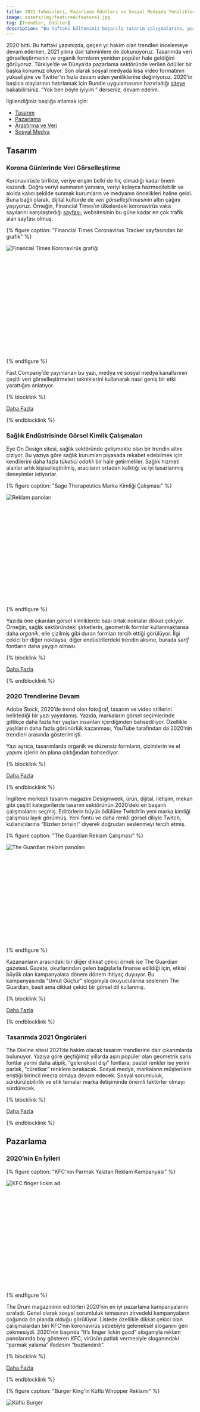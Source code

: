 ```yaml
---
title: 2021 Tahminleri, Pazarlama Ödülleri ve Sosyal Medyada Yenilikler
image: assets/img/featured/feature1.jpg
tag: [Trendler, Ödüller]
description: "Bu haftaki bültenimiz başarılı tasarım çalışmalarına, pazarlama sektöründe verilen ödüllere, 2021 trendlerine dair öngörülere ve sosyal medya mecralarındaki bir dizi yeniliğe bakıyor."
---
```


2020 bitti. Bu haftaki yazımızda, geçen yıl hakim olan trendleri incelemeye devam ederken, 2021 yılına dair tahminlere de dokunuyoruz. Tasarımda veri görselleştirmenin ve organik formların yeniden popüler hale geldiğini görüyoruz. Türkiye’de ve Dünya’da pazarlama sektöründe verilen ödüller bir başka konumuz oluyor. Son olarak sosyal medyada kısa video formatının yükselişine ve Twitter’ın hızla devam eden yeniliklerine değiniyoruz. 2020’in başlıca olaylarının hatırlamak için Bundle uygulamasının hazırladığı [siteye](https://2020.bundle.app/#2020) bakabilirsiniz. “Yok ben böyle iyiyim.” derseniz, devam edelim.

İlgilendiğiniz başlığa atlamak için:
- [Tasarım](#tasarım)
- [Pazarlama](#pazarlama)
- [Araştırma ve Veri](#araştırma-ve-veri)
- [Sosyal Medya](#sosyal-medya)

## Tasarım

### Korona Günlerinde Veri Görselleştirme

Koronavirüsle birlikte, veriye erişim belki de hiç olmadığı kadar önem kazandı. Doğru veriyi sunmanın yanısıra, veriyi kolayca hazmedilebilir ve akılda kalıcı şekilde sunmak kurumların ve medyanın öncelikleri haline geldi. Buna bağlı olarak, dijital kültürde de _veri görselleştirmesinin_ altın çağını yaşıyoruz. Örneğin, Financial Times’ın ülkelerdeki koronavirüs vaka sayılarını karşılaştırdığı [sayfası](https://www.ft.com/content/a2901ce8-5eb7-4633-b89c-cbdf5b386938 "FT Coronavirus Tracker sayfası"), websitesinin bu güne kadar en çok trafik alan sayfası olmuş.

{% figure caption: "Financial Times Coronavirus Tracker sayfasından bir grafik" %}
<div class="ratio-box" style="padding-bottom: 56.8125%">
<img alt="Financial Times Koronavirüs grafiği" class="lazyload" data-src="/assets/img/content/ft-infografik.jpg">
</div>
{% endfigure %}

Fast Company’de yayınlanan bu yazı, medya ve sosyal medya kanallarının çeşitli veri görselleştirmeleri tekniklerini kullanarak nasıl geniş bir etki yarattığını anlatıyor.

{% blocklink %}

[Daha Fazla](https://www.fastcompany.com/90588298/how-data-designers-helped-us-make-sense-of-2020s-chaos)

{% endblocklink %}

### Sağlık Endüstrisinde Görsel Kimlik Çalışmaları

Eye On Design sitesi, sağlık sektöründe gelişmekte olan bir trendin altını çiziyor. Bu yazıya göre sağlık kurumları piyasada rekabet edebilmek için kendilerini daha fazla _tüketici odaklı_ bir hale getirmeliler. Sağlık hizmeti alanlar artık kişiselleştirilmiş, aracıların ortadan kalktığı ve iyi tasarlanmış deneyimler istiyorlar.

{% figure caption: "Sage Therapeutics Marka Kimliği Çalışması" %}
<div class="ratio-box" style="padding-bottom: 56.25%">
<img alt="Reklam panoları" class="lazyload" data-src="/assets/img/content/sage-image-billboard.jpg">
</div>
{% endfigure %}

Yazıda öne çıkarılan görsel kimliklerde bazı ortak noktalar dikkat çekiyor. Örneğin, sağlık sektöründeki şirketlerin, geometrik formlar kullanmaktansa daha _organik_, elle çizilmiş gibi duran formları tercih ettiği görülüyor. İlgi çekici bir diğer noktaysa, diğer endüstrilerdeki trendin aksine, burada _serif_ fontların daha yaygın olması.

{% blocklink %}

[Daha Fazla](https://eyeondesign.aiga.org/high-design-healthcare-is-getting-the-millennial-branding-treatment/)

{% endblocklink %}

### 2020 Trendlerine Devam

Adobe Stock, 2020’de trend olan fotoğraf, tasarım ve video stillerini belirlediği bir yazı yayınlamış. Yazıda, markaların görsel seçimlerinde gittikçe daha fazla her yaştan insanları içerdiğinden bahsediliyor. Özellikle yaşlıların daha fazla görünürlük kazanması, YouTube tarafından da 2020’nin trendleri arasında gösterilmişti.

Yazı ayrıca, tasarımlarda organik ve düzensiz formların, çizimlerin ve el yapımı işlerin ön plana çıktığından bahsediyor.

{% blocklink %}

[Daha Fazla](https://creativecloud.adobe.com/tr/discover/article/year-in-review-2020-trends-on-adobe-stock)

{% endblocklink %}

İngiltere merkezli tasarım magazini Designweek, ürün, dijital, iletişim, mekan gibi çeşitli kategorilerde tasarım sektörünün 2020’deki en başarılı çalışmalarını seçmiş. Editörlerin büyük ödülüne Twitch’in yeni marka kimliği çalışması layık görülmüş. Yeni fontu ve daha renkli görsel diliyle Twitch, kullanıcılarına “Bizden birisin!” diyerek doğrudan seslenmeyi tercih etmiş.

{% figure caption: "The Guardian Reklam Çalışması" %}
<div class="ratio-box" style="padding-bottom: 51.2585812%">
<img alt="The Guardian reklam panoları" class="lazyload" data-src="/assets/img/content/guardian-reklam.jpg">
</div>
{% endfigure %}

Kazananların arasındaki bir diğer dikkat çekici örnek ise The Guardian gazetesi. Gazete, okurlarından gelen bağışlarla finanse edildiği için, etkisi büyük olan kampanyalara dönem dönem ihtiyaç duyuyor. Bu kampanyasında “Umut Güçtür” sloganıyla okuyucularına seslenen The Guardian, basit ama dikkat çekici bir görsel dil kullanmış. 

{% blocklink %}

[Daha Fazla](https://www.designweek.co.uk/awards-2020-results/)

{% endblocklink %}

### Tasarımda 2021 Öngörüleri

The Dieline sitesi 2021’de hakim olacak tasarım trendlerine dair çıkarımlarda bulunuyor. Yazıya göre geçtiğimiz yıllarda aşırı popüler olan geometrik sans fontlar yerini daha atipik, “geleneksel dışı” fontlara; pastel renkler ise yerini parlak, “cüretkar” renklere bırakacak. Sosyal medya, markaların müşterilere eriştiği birincil mecra olmaya devam edecek. Sosyal sorumluluk, sürdürülebilirlik ve etik temalar marka iletişiminde önemli faktörler olmayı sürdürecek.

{% blocklink %}

[Daha Fazla](https://thedieline.com/blog/2020/12/15/dielines-2021-trend-report?)

{% endblocklink %}

## Pazarlama

### 2020’nin En İyileri

{% figure caption: "KFC'nin Parmak Yalatan Reklam Kampanyası" %}
<div class="ratio-box" style="padding-bottom: 56.25%">
<img alt="KFC finger lickin ad" class="lazyload" data-src="/assets/img/content/kfc-finger.jpg">
</div>
{% endfigure %}

The Drum magazininin editörleri 2020’nin en iyi pazarlama kampanyalarını sıraladı. Genel olarak sosyal sorumluluk temasının zirvedeki kampanyaların çoğunda ön planda olduğu görülüyor. Listede özellikle dikkat çekici olan çalışmalardan biri KFC’nin koronavirüs sebebiyle geleneksel sloganını geri çekmesiydi. 2020’nin başında “It’s finger lickin good” sloganıyla reklam panolarında boy gösteren KFC, virüsün patlak vermesiyle sloganındaki “parmak yalama” ifadesini “buzlandırdı”.

{% blocklink %}

[Daha Fazla](https://www.thedrum.com/news/2020/12/28/kfc-its-slogan-solution-the-drum-editorial-team-s-best-2020)

{% endblocklink %}

{% figure caption: "Burger King'in Küflü Whopper Reklamı" %}
<div class="ratio-box" style="padding-bottom: 66.6666667%">
<img alt="Küflü Burger" class="lazyload" data-src="/assets/img/content/BKWhopperAd.jpg">
</div>
{% endfigure %}

Creative Review websitesi, [2020’nin en iyi reklamlarını](https://www.creativereview.co.uk/the-best-ads-of-2020/) seçti. Bunların arasında daha başka birçok ödüle de layık görülen Burger Kings’in “Küflü Whopper” reklamı da var. Reklam “Gerçek yemeğin güzelliği, zamanla çirkin olmasıdır.” diyerek içerisinde yapay koruyucu olmayan bir burgerin 34 günde ne hale geldiğini gösteriyor. Reklamı izlemek için aşağıdaki linke tıklayın.

{% blocklink %}

[Daha Fazla](https://www.youtube.com/watch?v=oSDC4C3_16Y)

{% endblocklink %}

### Türkiye’de 2020’nin Kazananları

Doğrudan Pazarlama İletişimcileri Derneği (DPİD)’in 12.’sini düzenlediği Doğrudan Pazarlama Ödülleri sahiplerini buldu. 26 kategoride verilen ödülleri kazananların listesi için: 

{% blocklink %}

[Daha Fazla](https://www.marketingturkiye.com.tr/haberler/dogrudan-pazarlamanin-en-iyileri/)

{% endblocklink %}

Pazarlama ve iletişim alanlarında verilen Kristal Elma Ödülleri’ni kazananlar açıklandı. Listenin tamamına PDF olarak erişmek için aşağıdaki linke tıklayın. 

{% blocklink %}

[Daha Fazla](https://kristalelma.org.tr/media/12086/kri-stal-elma-2020-kazananlar.pdf)

{% endblocklink %}

## Araştırma ve Veri

Google, “Covid-19 Topluluk Hareket Raporları” adıyla, cihazlarında konum verisi açık olan kişilerden bilgiler toplayarak koronavirüsün hareket alışkanlıklarımızı nasıl değiştirdiğini gösteriyor. Birçok ülkeye dair veriler içeren bu çalışmada, Türkiye özelinde de şehir bazlı bilgilere ulaşılabiliyor.

{% figure caption: "Google Covid-19 Topluluk Hareket Raporu İstanbul Verileri" %}
<div class="ratio-box" style="padding-bottom: 68.2254197%">
<img alt="Google Covid-19 Topluluk Hareket Raporu Grafikleri" class="lazyload" data-src="/assets/img/content/google-covid-veri.jpg">
</div>
{% endfigure %}

İstanbul verilerine baktığımızda hafta sonu kapanma uygulamasının etkisi çok net olarak görülüyor. Beklendik bir başka veri ise, Cuma günleri market ve eczaneye gidişte olan büyük artışlar.

{% blocklink %}

[Daha Fazla](https://www.google.com.tr/covid19/mobility/)

{% endblocklink %}

{% figure caption: "Yemeksepeti 2020 Alışveriş Verileri" %}
<div class="ratio-box" style="padding-bottom: 56.25%">
<img alt="Yemeksepeti infografik" class="lazyload" data-src="/assets/img/content/yemeksepeti-info.jpg">
</div>
{% endfigure %}

19 milyondan fazla kullanıcıya sahip olan Yemeksepeti, 2020 yılındaki verilerini  açıkladı. Buna göre yıl içinde yemek sepetinde sipariş değerlendirmesi için 9,5 milyon yorum ve 54 milyon puanlama yapıldı. En fazla sipariş alan ürün lahmacun oldu.

{% blocklink %}

[Daha Fazla](https://webrazzi.com/2020/12/28/kullanici-sayisi-19-milyonu-gecen-yemeksepeti-nin-rakamlarla-2020-yili/)

{% endblocklink %}

## Sosyal Medya

Twitter, 2017’de alımları sona erdirdiği mavi rozetli hesaplar için başvuruları bu ay yeniden başlatıyor. 22.000 kullanıcıyla yapılan bir anketin sonuçlarına uygun olarak, mavi rozeti almak için kullanıcının bio veya header fotosuna sahip olmasına gerek kalmayacak.

{% blocklink %}
[Daha Fazla](https://wersm.com/twitter-is-bringing-back-its-verification-program/)
{% endblocklink %}

Google, arama sonuçlarında Instagram ve TikTok kısa videolarına yer vermeye başlayacak. Şu an sadece sınırlı sayıda kullanıcıya açık olan ve sadece mobilde geçerli olan uygulama sayesinde, kullanıcılar Google arayüzünü terk etmeden içerikleri görebilecekler.

{% blocklink %}
[Daha Fazla](https://webrazzi.com/2020/12/30/google-yeni-kisa-videolar-sekmesi/)
{% endblocklink %}

### Haftanın İçerik Üreticisi

{% figure caption: "Dropbox Instagram Blog Yönlendirme Hikayeleri" %}
<div class="ratio-box" style="padding-bottom: 90.1315789%">
<img alt="Dropbox Instagram hikayeleri" class="lazyload" data-src="/assets/img/content/dropbox-hikayeler.jpg">
</div>
{% endfigure %}

Bu haftanın beğenilen içerik üreticisi Dropbox. Marka, Instagram sayfasındaki hikayelerde kullanıcılarına yanıtı şaşırtıcı olan sorular soruyor ve daha fazlası için Swipe Up ile bloguna yönlendiriyor.

{% blocklink %}
[Daha Fazla](https://www.instagram.com/stories/highlights/17853544589306990/?hl=en)
{% endblocklink %}

Okuduğunuz için teşekkürler. Hala izlemediyseniz Boston Dynamics robotlarının dansına [göz atın](https://www.youtube.com/watch?v=fn3KWM1kuAw).

{% notice %}
## Hey!
Medyanot bülteni için içerik ve kaynak önerilerinizi [Google Drive dosyamıza](https://docs.google.com/spreadsheets/d/1PCEDWQJGaGNxii0fJQQM9KXUIX0q351pkJ0j54eNePs/edit?usp=drive_web&ouid=104308408560275161827) ekleyebilirsiniz. Bültenin formatı, içerikleri gibi konulardaki daha kapsamlı görüşleriniz için [mailimizden](mailto:medyanotblog@gmail.com) bizimle iletişime geçebilirsiniz.
{% endnotice %}